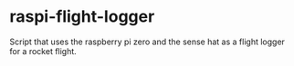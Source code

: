 # raspi-flight-logger
Script that uses the raspberry pi zero and the sense hat as a flight logger for a rocket flight.
